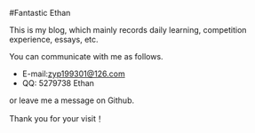 #Fantastic Ethan

This is my blog, which mainly records daily learning, competition experience, essays, etc.

You can communicate with me as follows.

* E-mail:zyp199301@126.com
* QQ: 5279738 Ethan

or leave me a message on Github.

Thank you for your visit！

